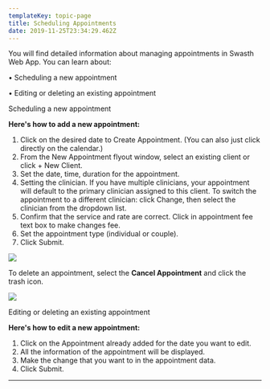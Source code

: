 ```yaml
---
templateKey: topic-page
title: Scheduling Appointments
date: 2019-11-25T23:34:29.462Z
---
```

You will find detailed information about managing appointments in Swasth Web App. You can learn about:

•	Scheduling a new appointment

•	Editing or deleting an existing appointment

Scheduling a new appointment

**Here's how to add a new appointment:**

1. Click on the desired date to Create Appointment. (You can also just click directly on the calendar.)
2. From the New Appointment flyout window, select an existing client or click + New Client.
3. Set the date, time, duration for the appointment.
4. Setting the clinician. If you have multiple clinicians, your appointment will default to the primary clinician assigned to this client. To switch the appointment to a different clinician: click Change, then select the clinician from the dropdown list. 
5. Confirm that the service and rate are correct. Click in appointment fee text box to make changes fee. 
6. Set the appointment type (individual or couple).
7. Click Submit. 

![](/img/appointment1.png)

To delete an appointment, select the **Cancel Appointment** and click the trash icon.

![](/img/appointment2.png)

Editing or deleting an existing appointment

**Here's how to edit a new appointment:**

1. Click on the Appointment already added for the date you want to edit.
2. All the information of the appointment will be displayed.
3. Make the change that you want to in the appointment data.
4. Click Submit. 

****
